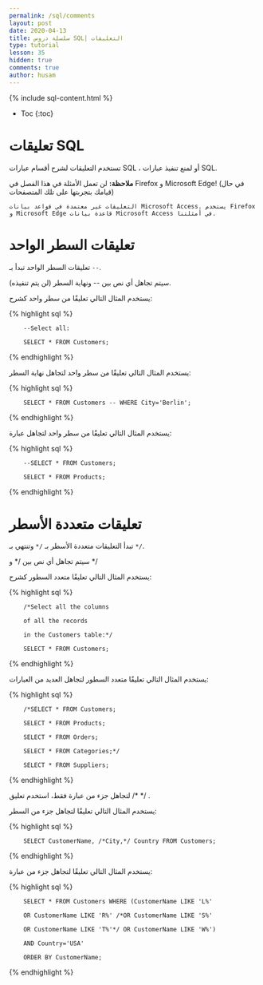 ```yaml
---
permalink: /sql/comments
layout: post
date: 2020-04-13
title: سلسلة دروس SQL| التعليقات
type: tutorial
lesson: 35
hidden: true
comments: true
author: husam
---
```


{% include sql-content.html %}

* Toc
{:toc}

# تعليقات SQL

تستخدم التعليقات لشرح أقسام عبارات SQL ، أو لمنع تنفيذ عبارات SQL.

**ملاحظة:** لن تعمل الأمثلة في هذا الفصل في Firefox و Microsoft Edge! (في حال قيامك بتجربتها على تلك المتصفحات)

    التعليقات غير معتمدة في قواعد بيانات Microsoft Access. يستخدم Firefox و Microsoft Edge قاعدة بيانات Microsoft Access في أمثلتنا.

# تعليقات السطر الواحد

تعليقات السطر الواحد تبدأ بـ `--`.

سيتم تجاهل أي نص بين -- ونهاية السطر (لن يتم تنفيذه).

يستخدم المثال التالي تعليقًا من سطر واحد كشرح:



{% highlight sql %}

		--Select all:

		SELECT * FROM Customers;

{% endhighlight %}

يستخدم المثال التالي تعليقًا من سطر واحد لتجاهل نهاية السطر:


{% highlight sql %}

 		SELECT * FROM Customers -- WHERE City='Berlin'; 

{% endhighlight %}

يستخدم المثال التالي تعليقًا من سطر واحد لتجاهل عبارة:

{% highlight sql %}

		--SELECT * FROM Customers;

		SELECT * FROM Products;

{% endhighlight %}

# تعليقات متعددة الأسطر

تبدأ التعليقات متعددة الأسطر بـ `/*` وتنتهي بـ `*/`.

سيتم تجاهل أي نص بين /* و */

يستخدم المثال التالي تعليقًا متعدد السطور كشرح:



{% highlight sql %}

		/*Select all the columns

		of all the records

		in the Customers table:*/

		SELECT * FROM Customers;

{% endhighlight %}


يستخدم المثال التالي تعليقًا متعدد السطور لتجاهل العديد من العبارات:



{% highlight sql %}

		/*SELECT * FROM Customers;

		SELECT * FROM Products;

		SELECT * FROM Orders;

		SELECT * FROM Categories;*/

		SELECT * FROM Suppliers;

{% endhighlight %}

لتجاهل جزء من عبارة فقط، استخدم تعليق /* */ .
 
يستخدم المثال التالي تعليقًا لتجاهل جزء من السطر:


{% highlight sql %}

		SELECT CustomerName, /*City,*/ Country FROM Customers;

{% endhighlight %}

يستخدم المثال التالي تعليقًا لتجاهل جزء من عبارة:

{% highlight sql %}

		SELECT * FROM Customers WHERE (CustomerName LIKE 'L%'

		OR CustomerName LIKE 'R%' /*OR CustomerName LIKE 'S%'

		OR CustomerName LIKE 'T%'*/ OR CustomerName LIKE 'W%')

		AND Country='USA'

		ORDER BY CustomerName; 

{% endhighlight %}


